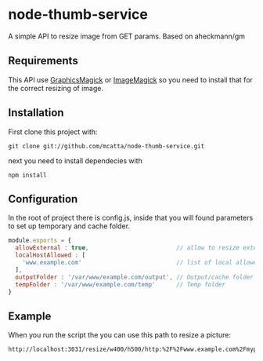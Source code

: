 # node-thumb-service
A simple API to resize image from GET params. Based on aheckmann/gm

## Requirements
This API use [GraphicsMagick](http://www.graphicsmagick.org/) or [ImageMagick](http://www.imagemagick.org/) so you need to install that for the correct resizing of image.

## Installation
First clone this project with:
    
    git clone git://github.com/mcatta/node-thumb-service.git

next you need to install dependecies with

    npm install

## Configuration
In the root of project there is config.js, inside that you will found parameters to set up temporary and cache folder.

```js
module.exports = {
  allowExternal : true,                         // allow to resize external folder
  localHostAllowed : [  
    'www.example.com'                           // list of local allowed host (need allowExternal false)
  ],
  outputFolder : '/var/www/example.com/output', // Output/cache folder
  tempFolder : '/var/www/example.com/temp'      // Temp folder
}
```

## Example
When you run the script the you can use this path to resize a picture:

    http://localhost:3031/resize/w400/h500/http:%2F%2Fwww.example.com%2Fmypic.jpg
    
